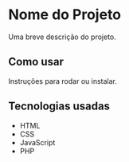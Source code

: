 # Nome do Projeto
Uma breve descrição do projeto.

## Como usar
Instruções para rodar ou instalar.

## Tecnologias usadas
- HTML
- CSS
- JavaScript
- PHP
